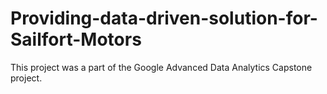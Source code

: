 # Providing-data-driven-solution-for-Sailfort-Motors
This project was a part of the Google Advanced Data Analytics Capstone project.
